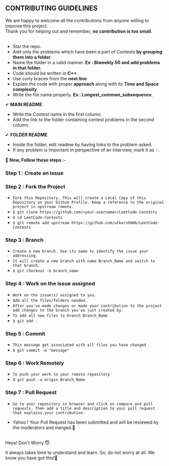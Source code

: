## CONTRIBUTING GUIDELINES
We are happy to welcome all the contributions from anyone willing to improve this project. <br>
Thank you for helping out and remember, **no contribution is too small**. <br>
<br>
- Star the repo.
- Add only the problems which have been a part of Contests **by grouping them into a folder**.
- Name the folder in a valid manner. **Ex : Biweekly 50 and add problems in that folder.**
- Code should be written in **C++**. 
- Use curly braces from the **next line**.
- Explain the code with proper **approach** along with its **Time and Space complexity**.
-  Write the file name properly. **Ex : Longest_common_subsequence**.

✔ **MAIN README**
- Write the Contest name in the first column.
- Add the link to the folder containing contest problems in the second column.

✔ **FOLDER README**
- Inside the folder, edit readme by having links to the problem asked.
- If any problem is Important in perspective of an interview, mark it as 💡.

👻 **Now, Follow these steps :-**
### Step 1 : Create an issue
### Step 2 : Fork the Project
- ```Fork this Repository. This will create a Local Copy of this Repository on your Github Profile. Keep a reference to the original project in upstream remote.```
- ```$ git clone https://github.com/<your-username>/LeetCode-Contests```
- ```$ cd LeetCode-Contests```
- ```$ git remote add upstream https://github.com/utkarsh006/LeetCode-Contests```

### Step 3 : Branch
- ```Create a new branch. Use its name to identify the issue your addressing.```
- ```It will create a new branch with name Branch_Name and switch to that branch.```
- ```$ git checkout -b branch_name```

### Step 4 : Work on the issue assigned
- ```Work on the issue(s) assigned to you.```
- ```Add all the files/folders needed.```
- ```After you've made changes or made your contribution to the project add changes to the branch you've just created by:```
- ```To add all new files to branch Branch_Name```
- ```$ git add .```
### Step 5 : Commit
- ```This message get associated with all files you have changed```
- ```$ git commit -m "message"```
### Step 6 : Work Remotely
- ```To push your work to your remote repository```
- ```$ git push -u origin Branch_Name```

### Step 7 : Pull Request
- ```Go to your repository in browser and click on compare and pull requests. Then add a title and description to your pull request that explains your contribution.```

- Yahoo ! Your Pull Request has been submitted and will be reviewed by the moderators and merged.🥳

<br> 
Heya! Don't Worry 😇

It always takes time to understand and learn. So, do not worry at all. We know you have got this!💪 <br>


